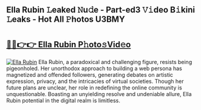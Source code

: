 ## Ella Rubin 𝙻eaked 𝙽u𝚍e - Part-ed3 𝚅𝚒deo B𝚒kini 𝙻eaks - Hot All 𝙿hotos U3BMY

# <h2><a href="http://ld2zjlh.urlbe.top/?page=Ella+Rubin">🔗🔗👉👉 Ella Rubin P𝚑oto𝚜Vid𝚎o</a></h2>

[![Ella Rubin](https://i.imgur.com/eBuTRDB.gif)](http://ld2zjlh.urlbe.top/?page=Ella+Rubin)
Ella Rubin, a paradoxical and challenging figure, resists being pigeonholed. Her unorthodox approach to building a web persona has magnetized and offended followers, generating debates on artistic expression, privacy, and the intricacies of virtual societies. Though her future plans are unclear, her role in redefining the online community is unquestionable. Boasting an unyielding resolve and undeniable allure, Ella Rubin potential in the digital realm is limitless.

